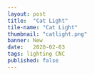```yaml
---
layout: post
title:  "Cat Light"
tile-name: "Cat Light"
thumbnail: "catlight.png"
banner: New
date:   2020-02-03
tags: lighting CNC
published: false
---
```


